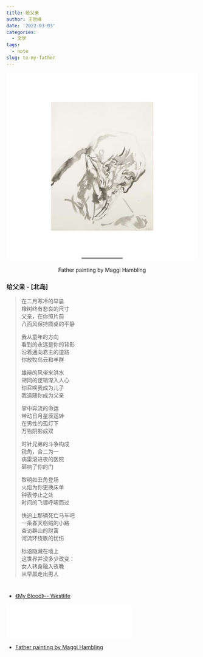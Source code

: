 ```yaml
---
title: 给父亲
author: 王哲峰
date: '2022-03-03'
categories:
  - 文学
tags:
  - note
slug: to-my-father
---
```


![Father painting by Maggi Hambling](images/father.png)
<center>Father painting by Maggi Hambling</center>

### 给父亲 - [北岛]

> 在二月寒冷的早晨</br>
> 橡树终有悲哀的尺寸</br>
> 父亲，在你照片前</br>
> 八面风保持圆桌的平静</br>
> 
> 我从童年的方向</br>
> 看到的永远是你的背影</br>
> 沿着通向君主的道路</br>
> 你放牧乌云和羊群</br>
> 
> 雄辩的风带来洪水</br>
> 胡同的逻辑深入人心</br>
> 你召唤我成为儿子</br>
> 我追随你成为父亲</br>
> 
> 掌中奔流的命运</br>
> 带动日月星辰运转</br>
> 在男性的孤灯下</br>
> 万物阴影成双</br>
> 
> 时针兄弟的斗争构成</br>
> 锐角，合二为一</br>
> 病雷滚进夜的医院</br>
> 砸响了你的门</br>
> 
> 黎明如丑角登场</br>
> 火焰为你更换床单</br>
> 钟表停止之处</br>
> 时间的飞镖呼啸而过</br>
> 
> 快追上那辆死亡马车吧</br>
> 一条春天窃贼的小路</br>
> 查访群山的财富</br>
> 河流环绕歌的忧伤</br>
> 
> 标语隐藏在墙上</br>
> 这世界并没多少改变：</br>
> 女人转身融入夜晚</br>
> 从早晨走出男人</br>


# 

- [《My Blood》-- Westlife](https://music.163.com/#/song?id=1399054436)

<iframe frameborder="no" border="0" marginwidth="0" marginheight="0" width=330 height=86 src="//music.163.com/outchain/player?type=2&id=1854076006&auto=0&height=66"></iframe>

- [Father painting by Maggi Hambling](https://images1.bonhams.com/image?src=Images/live/2009-02/03/94437009-2-1.jpg&width=640&height=480&autosizefit=1)